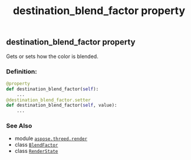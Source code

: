 ﻿---
title: destination_blend_factor property
second_title: Aspose.3D for Python via .NET API References
description: 
type: docs
weight: 110
url: /aspose.threed.render/renderstate/destination_blend_factor/
is_root: false
---

## destination_blend_factor property


Gets or sets how the color is blended.
### Definition:
```python
@property
def destination_blend_factor(self):
    ...
@destination_blend_factor.setter
def destination_blend_factor(self, value):
    ...
```

### See Also
* module [`aspose.threed.render`](../../)
* class [`BlendFactor`](/3d/python-net/aspose.threed.render/blendfactor)
* class [`RenderState`](/3d/python-net/aspose.threed.render/renderstate)
